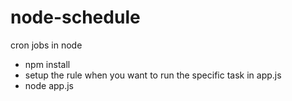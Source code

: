 # node-schedule
cron jobs in node

* npm install
* setup the rule when you want to run the specific task in app.js
* node app.js
